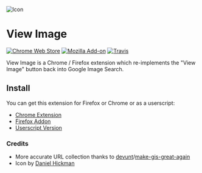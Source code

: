 ![Icon](icon/128.png)
# View Image
[![Chrome Web Store](https://img.shields.io/chrome-web-store/v/jpcmhcelnjdmblfmjabdeclccemkghjk.svg)](https://chrome.google.com/webstore/detail/view-image/jpcmhcelnjdmblfmjabdeclccemkghjk)
[![Mozilla Add-on](https://img.shields.io/amo/v/view-image.svg)](https://addons.mozilla.org/en-US/firefox/addon/view-image/)
[![Travis](https://github.com/bijij/ViewImage/workflows/CI/badge.svg)](https://github.com/bijij/ViewImage/actions)

View Image is a Chrome / Firefox extension which re-implements the "View Image" button back into Google Image Search.

## Install
You can get this extension for Firefox or Chrome or as a userscript:
- [Chrome Extension](https://chrome.google.com/webstore/detail/view-image/jpcmhcelnjdmblfmjabdeclccemkghjk)
- [Firefox Addon](https://addons.mozilla.org/en-US/firefox/addon/view-image/)
- [Userscript Version](https://gist.github.com/bijij/58cc8cfc859331e4cf80210528a7b255)

### Credits
- More accurate URL collection thanks to [devunt](https://github.com/devunt)/[make-gis-great-again](https://github.com/devunt/make-gis-great-again)
- Icon by [Daniel Hickman](https://github.com/danielhickman)
